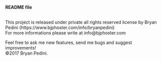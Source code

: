 <b>README file</b>
<br />
<br />
<p>
   This project is released under private all rights reserved license by Bryan Pedini (https://www.bjphoster.com/info/bryanpedini)<br />
   For more informations please write at info@bjphoster.com
</p>
<p>
   Feel free to ask me new features, send me bugs and suggest improvements! <br />
   &copy;2017 Bryan Pedini.
</p>
